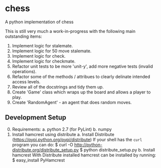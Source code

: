 chess
=====

A python implementation of chess

This is still very much a work-in-progress with the following main outstanding items:
 1. Implement logic for stalemate.
 2. Implement logic for 50 move stalemate.
 3. Implement logic for check.
 4. Implement logic for checkmate.
 5. Refactor unit tests to be more 'unit-y', add more negative tests (invalid operations).
 6. Refactor some of the methods / attribues to clearly delinate intended access levels.
 7. Review all of the docstrings and tidy them up.
 8. Create 'Game' class which wraps up the board and allows a player to play.
 9. Create 'RandomAgent' - an agent that does random moves.

Development Setup 
----

0. Requirements:
    a. python 2.7 (for PyLint)
    b. numpy
1. Install hamcrest using distribute
    a. Install Distribute (https://pypi.python.org/pypi/distribute)
       If your shell has the `curl` program you can do:
        $ curl -O http://python-distribute.org/distribute_setup.py
        $ python distribute_setup.py
    b. Install hamcrest
       With Distribute installed hamcrest can be installed by running: 
        $ easy_install PyHamcrest
